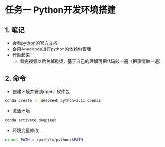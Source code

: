 # 任务一 Python开发环境搭建
## 1. 笔记
- 会看[python的官方文档](https://docs.python.org/zh-cn/3.10/whatsnew/3.10.html)
- 会用Anaconda进行python的依赖包管理
- 行动起来
  - 看完视频以后关掉视频，基于自己的理解再把代码敲一遍（把事情做一遍）

## 2. 命令
- 创建环境并安装openai软件包
```sh
conda create -n deepseek python=3.11 openai
```
- 激活环境
```sh
conda activate deepseek
```
- 环境变量修改
```sh
export PATH = /path/to/python:$PATH
```

